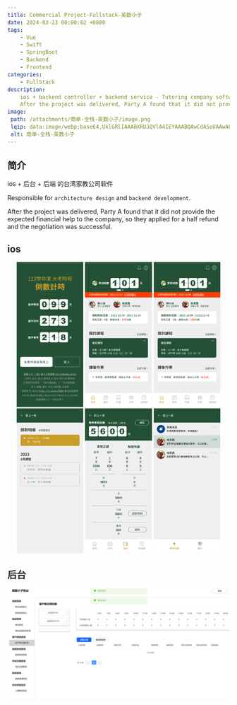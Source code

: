 ```yaml
---
title: Commercial Project-Fullstack-英数小子
date: 2024-03-23 00:00:02 +0800
tags:
    - Vue
    - Swift
    - SpringBoot
    - Backend
    - Frontend
categories:
    - FullStack
description:
    ios + backend controller + backend service - Tutoring company software. Record students, teachers, courses, book a class time, salary, different roles and permissions.
    After the project was delivered, Party A found that it did not provide the expected financial help to the company, so they applied for a half refund and the negotiation was successful.
image:
 path: /attachments/商单-全栈-英数小子/image.png
 lqip: data:image/webp;base64,UklGRlIAAABXRUJQVlA4IEYAAABQAwCdASoUAAwAPxFysFAsJqSisAgBgCIJYwCdAB6VSNOKWAD+uec80+oir80ORURQE9elNED0Eb0RX8Hxcv3kQrQqOAAA
 alt: 商单-全栈-英数小子
---
```


## 简介
ios + 后台 + 后端 的台湾家教公司软件

Responsible for `architecture design` and `backend development`.

After the project was delivered, Party A found that it did not provide the expected financial help to the company, so they applied for a half refund and the negotiation was successful.

## ios

<div style="text-align:center;">
    <img alt="alt text" src="/attachments/商单-全栈-英数小子/image.png" width="30%" style="display:inline-block;">
    <img alt="alt text" src="/attachments/商单-全栈-英数小子/image-1.png" width="30%" style="display:inline-block;">
    <img alt="alt text" src="/attachments/商单-全栈-英数小子/image-2.png" width="30%" style="display:inline-block;">
    <img alt="alt text" src="/attachments/商单-全栈-英数小子/image-3.png" width="30%" style="display:inline-block;">
    <img alt="alt text" src="/attachments/商单-全栈-英数小子/image-4.png" width="30%" style="display:inline-block;">
    <img alt="alt text" src="/attachments/商单-全栈-英数小子/image-5.png" width="30%" style="display:inline-block;">
</div>

## 后台

![alt text](/attachments/商单-全栈-英数小子/image-6.png)